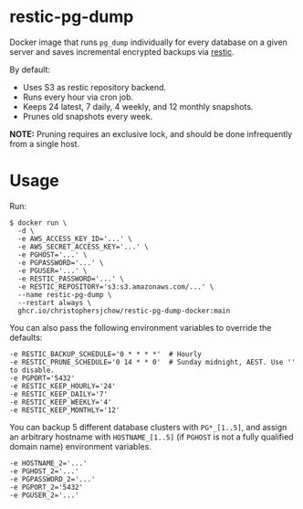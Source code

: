 # restic-pg-dump

Docker image that runs `pg_dump` individually for every database on a given
server and saves incremental encrypted backups via
[restic](https://restic.net).

By default:

- Uses S3 as restic repository backend.
- Runs every hour via cron job.
- Keeps 24 latest, 7 daily, 4 weekly, and 12 monthly snapshots.
- Prunes old snapshots every week.

**NOTE:** Pruning requires an exclusive lock, and should be done infrequently from a single host.

# Usage

Run:

    $ docker run \
      -d \
      -e AWS_ACCESS_KEY_ID='...' \
      -e AWS_SECRET_ACCESS_KEY='...' \
      -e PGHOST='...' \
      -e PGPASSWORD='...' \
      -e PGUSER='...' \
      -e RESTIC_PASSWORD='...' \
      -e RESTIC_REPOSITORY='s3:s3.amazonaws.com/...' \
      --name restic-pg-dump \
      --restart always \
      ghcr.io/christophersjchow/restic-pg-dump-docker:main

You can also pass the following environment variables to override the defaults:

    -e RESTIC_BACKUP_SCHEDULE='0 * * * *'  # Hourly
    -e RESTIC_PRUNE_SCHEDULE='0 14 * * 0'  # Sunday midnight, AEST. Use '' to disable.
    -e PGPORT='5432'
    -e RESTIC_KEEP_HOURLY='24'
    -e RESTIC_KEEP_DAILY='7'
    -e RESTIC_KEEP_WEEKLY='4'
    -e RESTIC_KEEP_MONTHLY='12'

You can backup 5 different database clusters with `PG*_[1..5]`, and assign an arbitrary hostname with `HOSTNAME_[1..5]` (if `PGHOST` is not a fully qualified domain name) environment variables.

    -e HOSTNAME_2='...'
    -e PGHOST_2='...'
    -e PGPASSWORD_2='...'
    -e PGPORT_2='5432'
    -e PGUSER_2='...'
